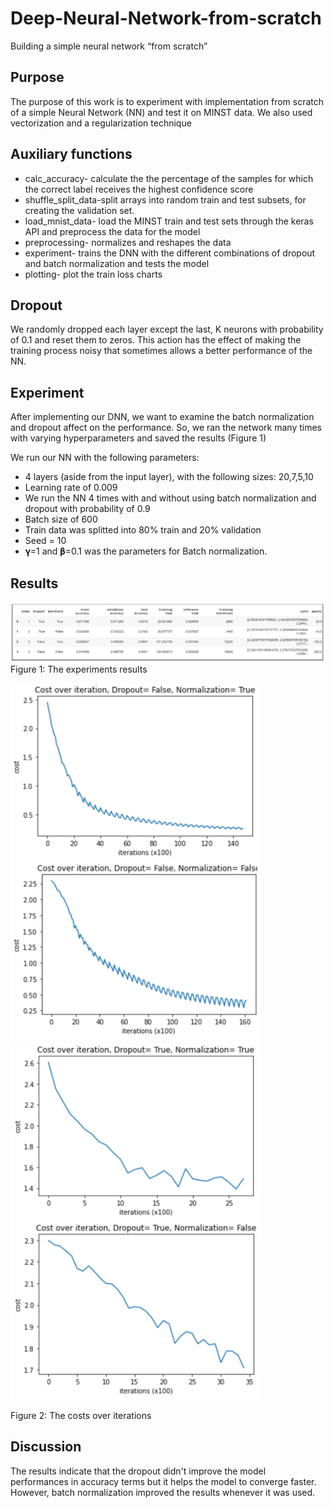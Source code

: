 # Deep-Neural-Network-from-scratch
Building a simple neural network “from scratch”

## Purpose
The purpose of this work is to experiment with implementation from scratch of a simple Neural Network (NN) and test it on MINST data.
We also used vectorization and a regularization technique

## Auxiliary functions
* calc_accuracy- calculate the the percentage of the samples for which the correct label receives the highest confidence score
* shuffle_split_data-split arrays into random train and test subsets, for creating the validation set.
* load_mnist_data- load the MINST train and test sets through the keras API and preprocess the data for the model
* preprocessing- normalizes and reshapes the data
* experiment- trains the DNN with the different combinations of dropout and
batch normalization and tests the model
* plotting- plot the train loss charts

## Dropout
We randomly dropped each layer except the last, K neurons with probability of 0.1 and reset them to zeros. This action has the effect of making the training process noisy that sometimes allows a better performance of the NN.

## Experiment
After implementing our DNN, we want to examine the  batch normalization and dropout affect on the performance. So, we ran the network many times with varying hyperparameters and saved the results (Figure 1)

We run our NN with the following parameters:
* 4 layers (aside from the input layer), with the following sizes: 20,7,5,10
* Learning rate of 0.009
* We run the NN 4 times with and without using batch normalization and
dropout with probability of 0.9
* Batch size of 600
* Train data was splitted into 80% train and 20% validation
* Seed = 10
* 𝛄=1 and 𝛃=0.1 was the parameters for Batch normalization.

## Results

![Figure 1](https://github.com/TamarDD/Deep-Neural-Network-from-scratch/blob/main/figures/table%20results.png)
Figure 1: The experiments results 



<img src="https://github.com/TamarDD/Deep-Neural-Network-from-scratch/blob/main/figures/charts1.png" width="400">
<img src="https://github.com/TamarDD/Deep-Neural-Network-from-scratch/blob/main/figures/chart2.png" width="400">

Figure 2: The costs over iterations 


## Discussion
The results indicate that the dropout didn't improve the model performances in accuracy terms but it helps the model to converge faster. However, batch normalization improved the results whenever it was used.
